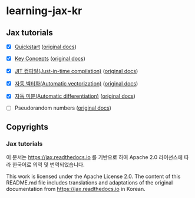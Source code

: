# learning-jax-kr

## Jax tutorials


- [x] [Quickstart](https://github.com/jinPrelude/learning-jax-kr/blob/main/jax_tutorials/quickstart.ipynb) ([original docs](https://jax.readthedocs.io/en/latest/quickstart.html))
- [x] [Key Concepts](https://github.com/jinPrelude/learning-jax-kr/blob/main/jax_tutorials/key_concepts.ipynb) ([original docs](https://jax.readthedocs.io/en/latest/key-concepts.html))
- [x] [JIT 컴파일(Just-in-time compilation)](https://github.com/jinPrelude/learning-jax-kr/blob/main/jax_tutorials/just_in_time_compilation.ipynb) ([original docs](https://jax.readthedocs.io/en/latest/jit-compilation.html))
- [x] [자동 벡터화(Automatic vectorization)](https://github.com/jinPrelude/learning-jax-kr/blob/main/jax_tutorials/automatic_vectorization.ipynb) ([original docs](https://jax.readthedocs.io/en/latest/automatic-vectorization.html))
- [x] [자동 미분(Automatic differentiation)](https://github.com/jinPrelude/learning-jax-kr/blob/main/jax_tutorials/automatic_differentiation.ipynb) ([original docs](https://jax.readthedocs.io/en/latest/automatic-differentiation.html))
- [ ] Pseudorandom numbers ([original docs](https://jax.readthedocs.io/en/latest/random-numbers.html))


## Copyrights

### Jax tutorials
이 문서는 https://jax.readthedocs.io 를 기반으로 하여 Apache 2.0 라이선스에 따라 한국어로 의역 및 번역되었습니다.

This work is licensed under the Apache License 2.0. The content of this README.md file includes translations and adaptations of the original documentation from https://jax.readthedocs.io in Korean.